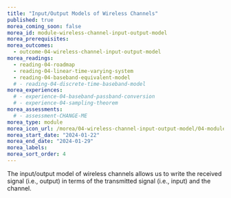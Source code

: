 ```yaml
---
title: "Input/Output Models of Wireless Channels"
published: true
morea_coming_soon: false
morea_id: module-wireless-channel-input-output-model
morea_prerequisites:
morea_outcomes:
  - outcome-04-wireless-channel-input-output-model
morea_readings:
  - reading-04-roadmap
  - reading-04-linear-time-varying-system
  - reading-04-baseband-equivalent-model
  # - reading-04-discrete-time-baseband-model
morea_experiences:
  # - experience-04-baseband-passband-conversion
  # - experience-04-sampling-theorem
morea_assessments:
  # - assessment-CHANGE-ME
morea_type: module
morea_icon_url: /morea/04-wireless-channel-input-output-model/04-module-icon-multipath.png
morea_start_date: "2024-01-22"
morea_end_date: "2024-01-29"
morea_labels:
morea_sort_order: 4
---
```


The input/output model of wireless channels allows us to write the received signal (i.e., output) in terms of the transmitted signal (i.e., input) and the channel.